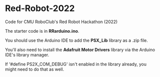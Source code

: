 # Red-Robot-2022

Code for CMU RoboClub's Red Robot Hackathon (2022)

The starter code is in **RRarduino.ino**.

You should use the Arduino IDE to add the **PSX_Lib** library as a .zip file.

You'll also need to install the **Adafruit Motor Drivers** library via the Arduino IDE's library manager.

If '#define PS2X_COM_DEBUG' isn't enabled in the library already, you might need to do that as well.
